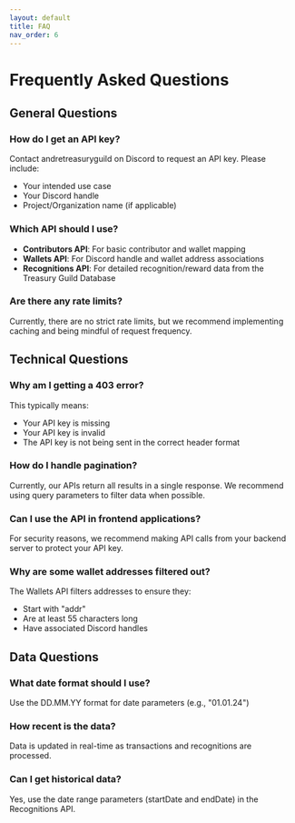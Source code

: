 ```yaml
---
layout: default
title: FAQ
nav_order: 6
---
```


# Frequently Asked Questions

## General Questions

### How do I get an API key?
Contact andretreasuryguild on Discord to request an API key. Please include:
- Your intended use case
- Your Discord handle
- Project/Organization name (if applicable)

### Which API should I use?
- **Contributors API**: For basic contributor and wallet mapping
- **Wallets API**: For Discord handle and wallet address associations
- **Recognitions API**: For detailed recognition/reward data from the Treasury Guild Database

### Are there any rate limits?
Currently, there are no strict rate limits, but we recommend implementing caching and being mindful of request frequency.

## Technical Questions

### Why am I getting a 403 error?
This typically means:
- Your API key is missing
- Your API key is invalid
- The API key is not being sent in the correct header format

### How do I handle pagination?
Currently, our APIs return all results in a single response. We recommend using query parameters to filter data when possible.

### Can I use the API in frontend applications?
For security reasons, we recommend making API calls from your backend server to protect your API key.

### Why are some wallet addresses filtered out?
The Wallets API filters addresses to ensure they:
- Start with "addr"
- Are at least 55 characters long
- Have associated Discord handles

## Data Questions

### What date format should I use?
Use the DD.MM.YY format for date parameters (e.g., "01.01.24")

### How recent is the data?
Data is updated in real-time as transactions and recognitions are processed.

### Can I get historical data?
Yes, use the date range parameters (startDate and endDate) in the Recognitions API.